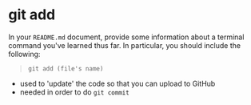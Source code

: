 # git add

In your `README.md` document, provide some information about a terminal command you've learned thus far. In particular, you should include the following:

> `git add (file's name)`

- used to 'update' the code so that you can upload to GitHub
- needed in order to do `git commit`
